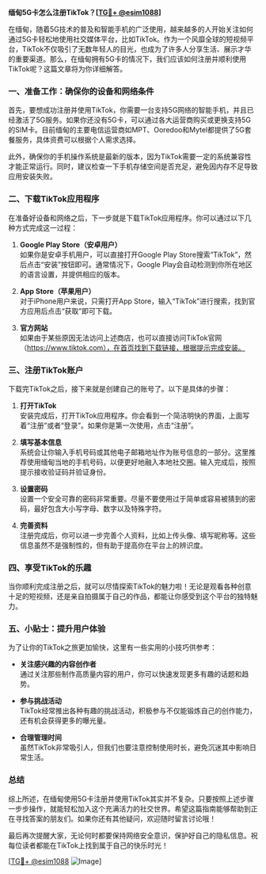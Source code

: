**缅甸5G卡怎么注册TikTok？[[TG💪+ @esim1088](https://t.me/s/esim1088)]**

在缅甸，随着5G技术的普及和智能手机的广泛使用，越来越多的人开始关注如何通过5G卡轻松地使用社交媒体平台，比如TikTok。作为一个风靡全球的短视频平台，TikTok不仅吸引了无数年轻人的目光，也成为了许多人分享生活、展示才华的重要渠道。那么，在缅甸拥有5G卡的情况下，我们应该如何注册并顺利使用TikTok呢？这篇文章将为你详细解答。

### 一、准备工作：确保你的设备和网络条件

首先，要想成功注册并使用TikTok，你需要一台支持5G网络的智能手机，并且已经激活了5G服务。如果你还没有5G卡，可以通过各大运营商购买或更换支持5G的SIM卡。目前缅甸的主要电信运营商如MPT、Ooredoo和Mytel都提供了5G套餐服务，具体资费可以根据个人需求选择。

此外，确保你的手机操作系统是最新的版本，因为TikTok需要一定的系统兼容性才能正常运行。同时，建议检查一下手机存储空间是否充足，避免因内存不足导致应用安装失败。

### 二、下载TikTok应用程序

在准备好设备和网络之后，下一步就是下载TikTok应用程序。你可以通过以下几种方式完成这一过程：

1. **Google Play Store（安卓用户）**  
   如果你是安卓手机用户，可以直接打开Google Play Store搜索“TikTok”，然后点击“安装”按钮即可。通常情况下，Google Play会自动检测到你所在地区的语言设置，并提供相应的版本。

2. **App Store（苹果用户）**  
   对于iPhone用户来说，只需打开App Store，输入“TikTok”进行搜索，找到官方应用后点击“获取”即可下载。

3. **官方网站**  
   如果由于某些原因无法访问上述商店，也可以直接访问TikTok官网（https://www.tiktok.com），在首页找到下载链接，根据提示完成安装。

### 三、注册TikTok账户

下载完TikTok之后，接下来就是创建自己的账号了。以下是具体的步骤：

1. **打开TikTok**  
   安装完成后，打开TikTok应用程序。你会看到一个简洁明快的界面，上面写着“注册”或者“登录”。如果你是第一次使用，点击“注册”。

2. **填写基本信息**  
   系统会让你输入手机号码或其他电子邮箱地址作为账号信息的一部分。这里推荐使用缅甸当地的手机号码，以便更好地融入本地社交圈。输入完成后，按照提示接收验证码并验证身份。

3. **设置密码**  
   设置一个安全可靠的密码非常重要。尽量不要使用过于简单或容易被猜到的密码，最好包含大小写字母、数字以及特殊字符。

4. **完善资料**  
   注册完成后，你可以进一步完善个人资料，比如上传头像、填写昵称等。这些信息虽然不是强制性的，但有助于提高你在平台上的辨识度。

### 四、享受TikTok的乐趣

当你顺利完成注册之后，就可以尽情探索TikTok的魅力啦！无论是观看各种创意十足的短视频，还是亲自拍摄属于自己的作品，都能让你感受到这个平台的独特魅力。

### 五、小贴士：提升用户体验

为了让你的TikTok之旅更加愉快，这里有一些实用的小技巧供参考：

- **关注感兴趣的内容创作者**  
  通过关注那些制作高质量内容的用户，你可以快速发现更多有趣的话题和趋势。
  
- **参与挑战活动**  
  TikTok经常推出各种有趣的挑战活动，积极参与不仅能锻炼自己的创作能力，还有机会获得更多的曝光量。

- **合理管理时间**  
  虽然TikTok非常吸引人，但我们也要注意控制使用时长，避免沉迷其中影响日常生活。

### 总结

综上所述，在缅甸使用5G卡注册并使用TikTok其实并不复杂。只要按照上述步骤一步步操作，就能轻松加入这个充满活力的社交世界。希望这篇指南能够帮助到正在寻找答案的朋友们。如果你还有其他疑问，欢迎随时留言讨论哦！

最后再次提醒大家，无论何时都要保持网络安全意识，保护好自己的隐私信息。祝每位读者都能在TikTok上找到属于自己的快乐时光！

[[TG💪+ @esim1088](https://t.me/s/esim1088) ![Image](https://i.postimg.cc/4NQfJmqS/Snipaste-2025-05-13-00-14-12.png)]